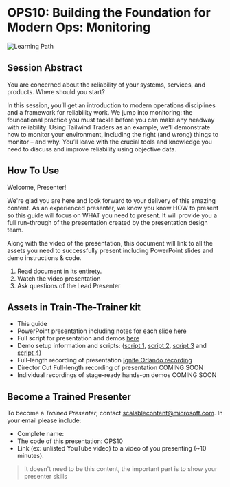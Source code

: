# OPS10: Building the Foundation for Modern Ops: Monitoring

![Learning Path](https://img.shields.io/badge/Learning%20Path-OPS-fe5e00?logo=microsoft)

## Session Abstract

You are concerned about the reliability of your systems, services, and products. Where should you start?

In this session, you’ll get an introduction to modern operations disciplines and a framework for reliability work. We jump into monitoring: the foundational practice you must tackle before you can make any headway with reliability. Using Tailwind Traders as an example, we’ll demonstrate how to monitor your environment, including the right (and wrong) things to monitor – and why. You’ll leave with the crucial tools and knowledge you need to discuss and improve reliability using objective data.

## How To Use

Welcome, Presenter!

We're glad you are here and look forward to your delivery of this amazing content. As an experienced presenter, we know you know HOW to present so this guide will focus on WHAT you need to present. It will provide you a full run-through of the presentation created by the presentation design team.

Along with the video of the presentation, this document will link to all the assets you need to successfully present including PowerPoint slides and demo instructions &
code.

1. Read document in its entirety.
2. Watch the video presentation
3. Ask questions of the Lead Presenter

## Assets in Train-The-Trainer kit

- This guide
- PowerPoint presentation including notes for each slide [here](./presentations.md)
- Full script for presentation and demos [here](./scripts/main.md)
- Demo setup information and scripts: ([script 1](./demos/demo1.md), [script 2](./demos/demo2.md), [script 3](./demos/demo3.md) and [script 4](./demos/demo4.md))
- Full-length recording of presentation [Ignite Orlando recording](https://myignite.techcommunity.microsoft.com/sessions?q=OPS10)
- Director Cut Full-length recording of presentation  COMING SOON
- Individual recordings of stage-ready hands-on demos COMING SOON

## Become a Trained Presenter

To become a *Trained Presenter*, contact [scalablecontent@microsoft.com](mailto:scalablecontent@microsoft.com). In your email please include:

- Complete name:
- The code of this presentation: OPS10
- Link (ex: unlisted YouTube video) to a video of you presenting (~10 minutes).

> It doesn't need to be this content, the important part is to show your presenter skills
